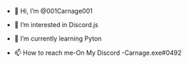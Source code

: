 - 👋 Hi, I’m @001Carnage001
- 👀 I’m interested in Discord.js
- 🌱 I’m currently learning Pyton

- 📫 How to reach me-On My Discord -Carnage.exe#0492

<!---
001Carnage001/001Carnage001 is a ✨ special ✨ repository because its `README.md` (this file) appears on your GitHub profile.
You can click the Preview link to take a look at your changes.
--->
